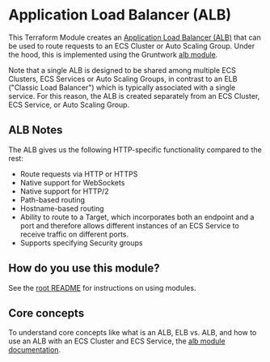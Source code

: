 # Application Load Balancer (ALB)

This Terraform Module creates an [Application Load Balancer 
(ALB)](http://docs.aws.amazon.com/elasticloadbalancing/latest/application/introduction.html) that can be used to route 
requests to an ECS Cluster or Auto Scaling Group. Under the hood, this is implemented using the Gruntwork 
[alb module](https://github.com/gruntwork-io/module-load-balancer/tree/master/modules/alb).

Note that a single ALB is designed to be shared among multiple ECS Clusters, ECS Services or Auto Scaling Groups, in 
contrast to an ELB ("Classic Load Balancer") which is typically associated with a single service. For this reason, the 
ALB is created separately from an ECS Cluster, ECS Service, or Auto Scaling Group.

## ALB Notes

The ALB gives us the following HTTP-specific functionality compared to the rest:

* Route requests via HTTP or HTTPS
* Native support for WebSockets
* Native support for HTTP/2
* Path-based routing
* Hostname-based routing
* Ability to route to a Target, which incorporates both an endpoint and a port and therefore allows different instances of an ECS Service to receive traffic on different ports.
* Supports specifying Security groups

## How do you use this module?

See the [root README](/) for instructions on using modules.

## Core concepts

To understand core concepts like what is an ALB, ELB vs. ALB, and how to use an ALB with an ECS Cluster and ECS Service,
the [alb module documentation](https://github.com/gruntwork-io/module-load-balancer/tree/master/modules/alb).